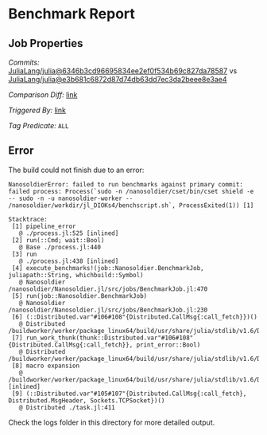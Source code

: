 # Benchmark Report

## Job Properties

*Commits:* [JuliaLang/julia@6346b3cd96695834ee2ef0f534b69c827da78587](https://github.com/JuliaLang/julia/commit/6346b3cd96695834ee2ef0f534b69c827da78587) vs [JuliaLang/julia@e3b681c6872d87d74db63dd7ec3da2beee8e3ae4](https://github.com/JuliaLang/julia/commit/e3b681c6872d87d74db63dd7ec3da2beee8e3ae4)

*Comparison Diff:* [link](https://github.com/JuliaLang/julia/compare/e3b681c6872d87d74db63dd7ec3da2beee8e3ae4..6346b3cd96695834ee2ef0f534b69c827da78587)

*Triggered By:* [link](https://github.com/JuliaLang/julia/pull/43852#issuecomment-1027570332)

*Tag Predicate:* `ALL`

## Error

The build could not finish due to an error:

```
NanosoldierError: failed to run benchmarks against primary commit: failed process: Process(`sudo -n /nanosoldier/cset/bin/cset shield -e -- sudo -n -u nanosoldier-worker -- /nanosoldier/workdir/jl_DIOKs4/benchscript.sh`, ProcessExited(1)) [1]

Stacktrace:
 [1] pipeline_error
   @ ./process.jl:525 [inlined]
 [2] run(::Cmd; wait::Bool)
   @ Base ./process.jl:440
 [3] run
   @ ./process.jl:438 [inlined]
 [4] execute_benchmarks!(job::Nanosoldier.BenchmarkJob, juliapath::String, whichbuild::Symbol)
   @ Nanosoldier /nanosoldier/Nanosoldier.jl/src/jobs/BenchmarkJob.jl:470
 [5] run(job::Nanosoldier.BenchmarkJob)
   @ Nanosoldier /nanosoldier/Nanosoldier.jl/src/jobs/BenchmarkJob.jl:230
 [6] (::Distributed.var"#106#108"{Distributed.CallMsg{:call_fetch}})()
   @ Distributed /buildworker/worker/package_linux64/build/usr/share/julia/stdlib/v1.6/Distributed/src/process_messages.jl:278
 [7] run_work_thunk(thunk::Distributed.var"#106#108"{Distributed.CallMsg{:call_fetch}}, print_error::Bool)
   @ Distributed /buildworker/worker/package_linux64/build/usr/share/julia/stdlib/v1.6/Distributed/src/process_messages.jl:63
 [8] macro expansion
   @ /buildworker/worker/package_linux64/build/usr/share/julia/stdlib/v1.6/Distributed/src/process_messages.jl:278 [inlined]
 [9] (::Distributed.var"#105#107"{Distributed.CallMsg{:call_fetch}, Distributed.MsgHeader, Sockets.TCPSocket})()
   @ Distributed ./task.jl:411
```

Check the logs folder in this directory for more detailed output.

